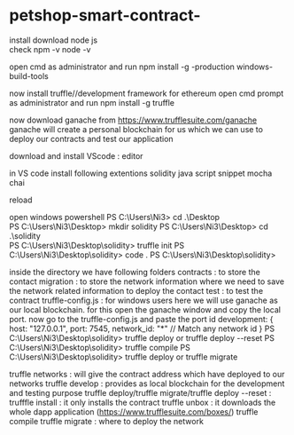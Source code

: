 # petshop-smart-contract-
install 
download node js  
  check npm -v
  node -v

open cmd as administrator and run
npm install -g -production windows-build-tools

now install truffle//development framework for ethereum
open cmd prompt as administrator and run
npm install -g truffle

now download ganache from https://www.trufflesuite.com/ganache
ganache will create a personal blockchain for us which we can use to deploy our contracts and test our application

download and install VScode : editor

in VS code install following extentions
solidity
java script snippet
mocha
chai

reload

open windows powershell
PS C:\Users\Ni3> cd .\Desktop\
PS C:\Users\Ni3\Desktop> mkdir solidity
PS C:\Users\Ni3\Desktop> cd .\solidity\
PS C:\Users\Ni3\Desktop\solidity> truffle init
PS C:\Users\Ni3\Desktop\solidity> code .
PS C:\Users\Ni3\Desktop\solidity>

inside the directory we have following folders
contracts : to store the contact
migration : to store the network information where we need to save the network related information to deploy the contact
test : to test the contract 
truffle-config.js : for windows users
here we will use ganache as our local blockchain. for this open the ganache window and copy the local port. 
now go to the truffle-config.js and paste the port id 
development: {
      host: "127.0.0.1",
      port: 7545,
      network_id: "*" // Match any network id
    }
PS C:\Users\Ni3\Desktop\solidity> truffle deploy or truffle deploy --reset
PS C:\Users\Ni3\Desktop\solidity> truffle compile
PS C:\Users\Ni3\Desktop\solidity> truffle deploy or truffle migrate



truffle networks : will give the contract address which have deployed to our networks
truffle develop : provides as local blockchain for the development and testing purpose
truffle deploy/truffle migrate/truffle deploy --reset : 
trufffle install : it only installs the contract
truffle unbox : it downloads the whole dapp application (https://www.trufflesuite.com/boxes/)
truffle compile
truffle migrate : where to deploy the network





